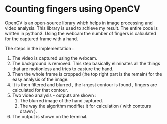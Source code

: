 # Counting fingers using OpenCV

OpenCV is an open-source library which helps in image processing and video analysis. This library is used to achieve my result. The entire code is written in python3.
Using the webcam the number of fingers is calculated for the captured frame with a hand.

The steps in the implementation :
1. The video is captured using the webcam.
1. The background is removed. This step basically eliminates all the things that are motionless and tries to capture the hand.
1. Then the whole frame is cropped (the top right part is the remain) for the easy analysis of the image.
1. It is then filtered and blurred , the largest contour is found , fingers are calculated for that contour.
1. Two video analysis - outputs are shown :
    1. The blurred image of the hand captured.
    1. The way the algorithm modifies it for calculation ( with contours drawn ).
1. The output is shown on the terminal.
